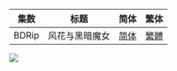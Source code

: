 

| 集数 |     标题     |                             简体                             |                             繁体                             |
| :--: | :----------: | :----------------------------------------------------------: | :----------------------------------------------------------: |
|  BDRip   | 风花与黑暗魔女 | [简体](https://raw.githubusercontent.com/SweetSub/SweetSub/master/Archive/Rakudai%20Majo/%5BSweetSub%5D%20Rakudai%20Majo%20-%20Fuuka%20to%20Yami%20no%20Majo.chs.ass) | [繁體](https://raw.githubusercontent.com/SweetSub/SweetSub/master/Archive/Rakudai%20Majo/%5BSweetSub%5D%20Rakudai%20Majo%20-%20Fuuka%20to%20Yami%20no%20Majo.cht.ass) |


![](https://p.sda1.dev/15/b401de7353aa61babbf40f858225e99d/Rakudai%20Majo.jpg)

